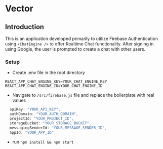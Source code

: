 # Vector

## Introduction
This is an application developed primarily to utilize Firebase Authentication using `<ChatEngine />` to offer Realtime Chat functionality. After signing in using Google, the user is prompted to create a chat with other users.

### Setup
- Create .env file in the root directory
```
REACT_APP_CHAT_ENGINE_KEY=YOUR_CHAT_ENGINE_KEY
REACT_APP_CHAT_ENGINE_ID=YOUR_CHAT_ENGINE_ID
```
- Navigate to `/src/firebase.js` file and replace the boilerplate with real values
```js
  apiKey: "YOUR_API_KEY",
  authDomain: "YOUR_AUTH_DOMAIN",
  projectId: "YOUR_PROJECT_ID",
  storageBucket: "YOUR_STORAGE_BUCKET",
  messagingSenderId: "YOUR_MESSAGE_SENDER_ID",
  appId: "YOUR_APP_ID"
```
- run ```npm install && npm start```

